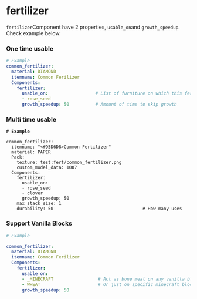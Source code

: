 # fertilizer

`fertilizer`Component have 2 properties, `usable_on`and `growth_speedup`. Check example below.

### One time usable

```yaml
# Example
common_fertilizer:
  material: DIAMOND
  itemname: Common Ferilizer
  Components:
    fertilizer:
      usable_on:                  # List of furniture on which this fertiliser can be applied
      - rose_seed
      growth_speedup: 50          # Amount of time to skip growth
```

### Multi time usable

<pre class="language-yaml"><code class="lang-yaml"><strong># Example
</strong>
common_fertilizer:
  itemname: "&#x3C;#D5D6D8>Common Fertilizer"
  material: PAPER
  Pack:
    texture: test:fert/common_fertilizer.png
    custom_model_data: 1007
  Components:
    fertilizer:
      usable_on:
      - rose_seed
      - clover
      growth_speedup: 50
    max_stack_size: 1
    durability: 50                                  # How many uses
</code></pre>

### Support Vanilla Blocks

```yaml
# Example

common_fertilizer:
  material: DIAMOND
  itemname: Common Ferilizer
  Components:
    fertilizer:
      usable_on:
      - _MINECRAFT                 # Act as bone meal on any vanilla block
      - WHEAT                      # Or just on specific minecraft block
      growth_speedup: 50
```
